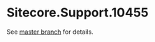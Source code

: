 # Sitecore.Support.10455

See [master branch](https://github.com/sitecoresupport/Sitecore.Support.10455) for details.